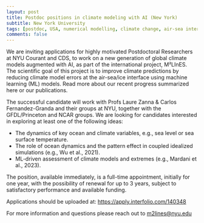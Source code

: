 ```yaml
---
layout: post
title: Postdoc positions in climate modeling with AI (New York)
subtitle: New York University
tags: [postdoc, USA, numerical modelling, climate change, air-sea interactions, machine learning]
comments: false
---
```

We are inviting applications for highly motivated Postdoctoral Researchers at NYU Courant and CDS, to work on a new generation of global climate models augmented with AI, as part of the international project, M²LInES. The scientific goal of this project is to improve climate predictions by reducing climate model errors at the air-sea/ice interface using machine learning (ML) models. Read more about our recent progress summarized here or our publications.

The successful candidate will work with Profs Laure Zanna & Carlos Fernandez-Granda and their groups at NYU, together with the GFDL/Princeton and NCAR groups. We are looking for candidates interested in exploring at least one of the following ideas:

- The dynamics of key ocean and climate variables, e.g., sea level or sea surface temperature. 
- The role of ocean dynamics and the pattern effect in coupled idealized simulations (e.g., Wu et al., 2021).
- ML-driven assessment of climate models and extremes (e.g., Mardani et al., 2023).

The position, available immediately, is a full-time appointment, initially for one year, with the possibility of renewal for up to 3 years, subject to satisfactory performance and available funding.

Applications should be uploaded at: https://apply.interfolio.com/140348

For more information and questions please reach out to m2lines@nyu.edu 
